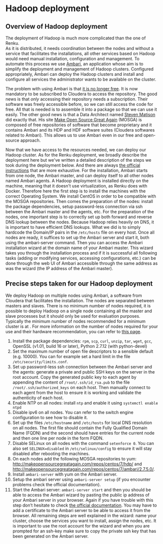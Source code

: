 # Hadoop deployment

## Overview of Hadoop deployment

The deployment of Hadoop is much more complicated than the one of Renku.  
As it is distributed, it needs coordination between the nodes and without a 
service that facilitates the installations, all other services based on Hadoop
would need manual installation, configuration and management. To automate 
this process we use [Ambari](https://www.cloudera.com/products/open-source/apache-hadoop/apache-ambari.html),
an application whose aim is to simplify the deployment and management of 
Hadoop clusters. Configured appropriately, Ambari can deploy the Hadoop 
clusters and install and configure all services the administrator wants 
to be available on the cluster.

The problem with using Ambari is that 
[it is no longer free](https://community.cloudera.com/t5/Support-Questions/How-do-I-download-the-latest-version-of-Ambari-and-HDP/m-p/299115/highlight/true#M219531).
It is now mandatory to be subscribed to Cloudera to access the repository. 
The good news is that *only* accessing their repository needs a subscription. 
Their software was freely accessible before, so we can still access the code 
for free. All that is needed is to assemble it into a package so that we can
use it easily. The other good news is that a Data Architect named 
[Steven Matison](https://ds-steven-matison.github.io/) did exactly that.  His site 
[Make Open Source Great Again](http://makeopensourcegreatagain.com/) (MOSGA) is 
composed of free repositories of software that become proprietary and it contains 
Ambari and its HDP and HDF software suites (Cloudera softwares related to Ambari). 
This allows us to use Ambari even in our free and open-source approach.

Now that we have access to the resources needed, we can deploy our Hadoop cluster. 
As for the Renku deployment, we broadly describe the deployment here but we've written 
a detailed description of the steps we took during the deployment below. 
And there are always [the official instructions](https://docs.cloudera.com/HDPDocuments/Ambari-2.7.4.0/bk_ambari-installation/content/ch_Getting_Ready.html) 
that are more exhaustive. For the installation, Ambari starts from one 
node, the Ambari master, and can deploy itself to all other nodes named 
Ambari agents. A Hadoop deployment is installed directly on the machine, 
meaning that it doesn't use virtualization, as Renku does with Docker.
Therefore here the first step is to install the machines with the correct 
Operating System. We install CentOS in order to be compatible with the MOSGA 
repositories. Then comes the preparation of the nodes: install the package 
dependencies, setup password-less connection via ssh between the Ambari 
master and the agents, etc. For the preparation of the nodes, one important 
step is to correctly set up both forward and reverse DNS lookup between the 
nodes. Because Hadoop relies heavily on DNS, it is important to have efficient 
DNS lookups. What we did is to simply hardcode the Domain/IP pairs in the 
`/etc/hosts` file on every host. Once all nodes are ready, it suffices to 
set up the Ambari server and start it, both using the ambari-server command. 
Then you can access the Ambari installation wizard at the domain name of your 
Ambari master.  This wizard takes you through the installation process and if 
it is successful all following tasks (adding or modifying services, accessing 
configurations, etc.) can be done through the web UI of Ambari accessible 
through the same address as was the wizard (the IP address of the Ambari master).

## Precise steps taken for our Hadoop deployment
We deploy Hadoop on multiple nodes using Ambari, a software from Cloudera that 
facilitates the installation. The nodes are separated between masters and slaves. 
There is no minimum number of nodes required, it is possible to deploy Hadoop on a 
single node containing all the master and slave processes but it should only be 
used for evaluation purposes. Typically the minimum number of nodes recommended 
for a minimum cluster is at . For more information on the number of nodes required 
for your use and their hardware recommendation, you can refer to [this page](./switchengines-configuration/roles).

1. Install the package dependencies: `rpm`, `scp`, `curl`, `unzip`, `tar`, `wget`, `gcc`, OpenSSL (v1.01, build 16 or later), Python 2.7.12 (with python-devel)
1. Set the maximum number of open file descriptors to a sensible default (e.g. 10000). You can for example set a hard limit in the file `/etc/security/limits.conf`.
1. Set up password-less ssh connection between the Ambari server and the agents: generate a private and public SSH keys on the server in the root account. Copy the generated public key to each agent by appending the content of `/root/.ssh/id_rsa.pub` to the file `/root/.ssh/authorized_keys` on each host. Then manually connect to each agent from the host to ensure it is working and validate the authenticity of each host.
1. Enable NTP on all nodes: install `ntp` and enable it using `systemctl enable ntpd`
1. Disable ipv6 on all nodes. You can refer to the switch engine configuration to see how to disable it.
1. Set up the files `/etc/hostname` and `/etc/hosts` for local DNS resolution on all nodes. The first file should contain the Fully Qualified Domain Name (FQDN) and the second should have entries for the current node and then one line per node in the form <Local ip address> <domain name> FQDN.
1. Disable SELinux on all nodes with the command `setenforce 0`. You can also set `SELINUX=disabled` in `/etc/selinux/config` to ensure it will stay disabled after rebooting the machines.
1. On each nodes add the following MOSGA repositories to yum: http://makeopensourcegreatagain.com/repos/centos/7/hdp/ and http://makeopensourcegreatagain.com/repos/centos/7/ambari/2.7.5.0/.
1. Install `ambari-server` with yum on the Ambari server.
1. Setup the ambari server using `ambari-server setup` (if you encounter problems check the official documentation).
1. Start the Ambari server: `ambari-server start` and then you should be able to access the Ambari wizard by pasting the public ip address of your Ambari server in your browser. Again if you have trouble with this step don’t hesitate to check [the official documentation](https://docs.cloudera.com/HDPDocuments/Ambari-2.7.4.0/bk_ambari-installation/content/ch_Deploy_and_Configure_a_HDP_Cluster.html). You may have to add a certificate to the Ambari server to be able to access it from the browser. All remaining steps are well explained in the wizard: name your cluster, choose the services you want to install, assign the nodes, etc. It is important to use the root account for the wizard and when you are prompted for an ssh-key make sure to copy the private ssh key that has been generated on the Ambari server.
